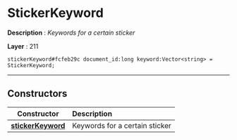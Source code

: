 # StickerKeyword

**Description** : *Keywords for a certain sticker*

**Layer** : 211

```tl
stickerKeyword#fcfeb29c document_id:long keyword:Vector<string> = StickerKeyword;
```

---

## Constructors

| Constructor | Description |
| :---: | :--- |
| [**stickerKeyword**](constructor/stickerKeyword) | Keywords for a certain sticker |